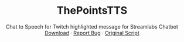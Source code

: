 <!-- PROJECT LOGO -->
<br />
<p align="center">
  <h1 align="center">ThePointsTTS</h1>

  <p align="center">
    Chat to Speech for Twitch highlighted message for Streamlabs Chatbot
    <br />
    <a href="https://github.com/sashatravkina/ThePointsTTS/archive/master.zip">Download</a>
    ·
    <a href="https://github.com/sashatravkina/ThePointsTTS/issues">Report Bug</a>
    ·
    <a href="https://github.com/LuisSanchez-Dev/TheNewTTS">Original Script</a>
  </p>
</p>
